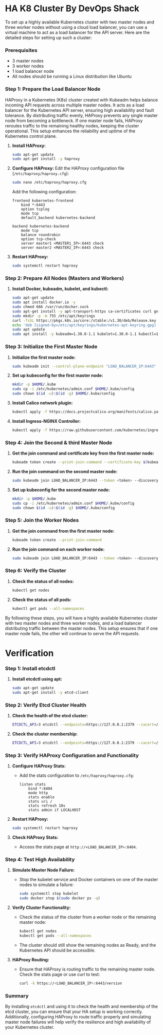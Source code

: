 # HA K8 Cluster By DevOps Shack

To set up a highly available Kubernetes cluster with two master nodes and three worker nodes without using a cloud load balancer, you can use a virtual machine to act as a load balancer for the API server. Here are the detailed steps for setting up such a cluster:

### Prerequisites
- 3 master nodes
- 3 worker nodes
- 1 load balancer node
- All nodes should be running a Linux distribution like Ubuntu 

### Step 1: Prepare the Load Balancer Node

HAProxy in a Kubernetes (K8s) cluster created with Kubeadm helps balance incoming API requests across multiple master nodes. It acts as a load balancer for the Kubernetes API server, ensuring high availability and fault tolerance. By distributing traffic evenly, HAProxy prevents any single master node from becoming a bottleneck. If one master node fails, HAProxy reroutes traffic to the remaining healthy nodes, keeping the cluster operational. This setup enhances the reliability and uptime of the Kubernetes control plane.

1. **Install HAProxy:**
   ```bash
   sudo apt-get update
   sudo apt-get install -y haproxy
   ```

2. **Configure HAProxy:**
   Edit the HAProxy configuration file (`/etc/haproxy/haproxy.cfg`):
   ```bash
   sudo nano /etc/haproxy/haproxy.cfg
   ```

   Add the following configuration:
   ```haproxy
   frontend kubernetes-frontend
       bind *:6443
       option tcplog
       mode tcp
       default_backend kubernetes-backend

   backend kubernetes-backend
       mode tcp
       balance roundrobin
       option tcp-check
       server master1 <MASTER1_IP>:6443 check
       server master2 <MASTER2_IP>:6443 check
   ```

3. **Restart HAProxy:**
   ```bash
   sudo systemctl restart haproxy
   ```

### Step 2: Prepare All Nodes (Masters and Workers)
1. **Install Docker, kubeadm, kubelet, and kubectl:**
   ```bash
   sudo apt-get update
   sudo apt install docker.io -y
   sudo chmod 666 /var/run/docker.sock
   sudo apt-get install -y apt-transport-https ca-certificates curl gnupg
   sudo mkdir -p -m 755 /etc/apt/keyrings
   curl -fsSL https://pkgs.k8s.io/core:/stable:/v1.30/deb/Release.key | sudo gpg --dearmor -o /etc/apt/keyrings/kubernetes-apt-keyring.gpg
   echo 'deb [signed-by=/etc/apt/keyrings/kubernetes-apt-keyring.gpg] https://pkgs.k8s.io/core:/stable:/v1.30/deb/ /' | sudo tee /etc/apt/sources.list.d/kubernetes.list
   sudo apt update
   sudo apt install -y kubeadm=1.30.0-1.1 kubelet=1.30.0-1.1 kubectl=1.30.0-1.1
   ```

### Step 3: Initialize the First Master Node
1. **Initialize the first master node:**
   ```bash
   sudo kubeadm init --control-plane-endpoint "LOAD_BALANCER_IP:6443" --upload-certs --pod-network-cidr=10.244.0.0/16
   ```

2. **Set up kubeconfig for the first master node:**
   ```bash
   mkdir -p $HOME/.kube
   sudo cp -i /etc/kubernetes/admin.conf $HOME/.kube/config
   sudo chown $(id -u):$(id -g) $HOME/.kube/config
   ```

3. **Install Calico network plugin:**
   ```bash
   kubectl apply -f https://docs.projectcalico.org/manifests/calico.yaml
   ```

4. **Install Ingress-NGINX Controller:**
   ```bash
   kubectl apply -f https://raw.githubusercontent.com/kubernetes/ingress-nginx/controller-v0.49.0/deploy/static/provider/baremetal/deploy.yaml
   ```

### Step 4: Join the Second & third Master Node
1. **Get the join command and certificate key from the first master node:**
   ```bash
   kubeadm token create --print-join-command --certificate-key $(kubeadm init phase upload-certs --upload-certs | tail -1)
   ```

2. **Run the join command on the second master node:**
   ```bash
   sudo kubeadm join LOAD_BALANCER_IP:6443 --token <token> --discovery-token-ca-cert-hash sha256:<hash> --control-plane --certificate-key <certificate-key>
   ```

3. **Set up kubeconfig for the second master node:**
   ```bash
   mkdir -p $HOME/.kube
   sudo cp -i /etc/kubernetes/admin.conf $HOME/.kube/config
   sudo chown $(id -u):$(id -g) $HOME/.kube/config
   ```

### Step 5: Join the Worker Nodes
1. **Get the join command from the first master node:**
   ```bash
   kubeadm token create --print-join-command
   ```

2. **Run the join command on each worker node:**
   ```bash
   sudo kubeadm join LOAD_BALANCER_IP:6443 --token <token> --discovery-token-ca-cert-hash sha256:<hash>
   ```

### Step 6: Verify the Cluster
1. **Check the status of all nodes:**
   ```bash
   kubectl get nodes
   ```

2. **Check the status of all pods:**
   ```bash
   kubectl get pods --all-namespaces
   ```

By following these steps, you will have a highly available Kubernetes cluster with two master nodes and three worker nodes, and a load balancer distributing traffic between the master nodes. This setup ensures that if one master node fails, the other will continue to serve the API requests.



# Verification

### Step 1: Install etcdctl
1. **Install etcdctl using apt:**
   ```bash
   sudo apt-get update
   sudo apt-get install -y etcd-client
   ```

### Step 2: Verify Etcd Cluster Health
1. **Check the health of the etcd cluster:**
   ```bash
   ETCDCTL_API=3 etcdctl --endpoints=https://127.0.0.1:2379 --cacert=/etc/kubernetes/pki/etcd/ca.crt --cert=/etc/kubernetes/pki/etcd/peer.crt --key=/etc/kubernetes/pki/etcd/peer.key endpoint health
   ```

2. **Check the cluster membership:**
   ```bash
   ETCDCTL_API=3 etcdctl --endpoints=https://127.0.0.1:2379 --cacert=/etc/kubernetes/pki/etcd/ca.crt --cert=/etc/kubernetes/pki/etcd/peer.crt --key=/etc/kubernetes/pki/etcd/peer.key member list
   ```

### Step 3: Verify HAProxy Configuration and Functionality
1. **Configure HAProxy Stats:**
   - Add the stats configuration to `/etc/haproxy/haproxy.cfg`:
     ```haproxy
     listen stats
         bind *:8404
         mode http
         stats enable
         stats uri /
         stats refresh 10s
         stats admin if LOCALHOST
     ```

2. **Restart HAProxy:**
   ```bash
   sudo systemctl restart haproxy
   ```

3. **Check HAProxy Stats:**
   - Access the stats page at `http://<LOAD_BALANCER_IP>:8404`.

### Step 4: Test High Availability
1. **Simulate Master Node Failure:**
   - Stop the kubelet service and Docker containers on one of the master nodes to simulate a failure:
     ```bash
     sudo systemctl stop kubelet
     sudo docker stop $(sudo docker ps -q)
     ```

2. **Verify Cluster Functionality:**
   - Check the status of the cluster from a worker node or the remaining master node:
     ```bash
     kubectl get nodes
     kubectl get pods --all-namespaces
     ```

   - The cluster should still show the remaining nodes as Ready, and the Kubernetes API should be accessible.

3. **HAProxy Routing:**
   - Ensure that HAProxy is routing traffic to the remaining master node. Check the stats page or use curl to test:
     ```bash
     curl -k https://<LOAD_BALANCER_IP>:6443/version
     ```

### Summary
By installing `etcdctl` and using it to check the health and membership of the etcd cluster, you can ensure that your HA setup is working correctly. Additionally, configuring HAProxy to route traffic properly and simulating master node failures will help verify the resilience and high availability of your Kubernetes cluster.
